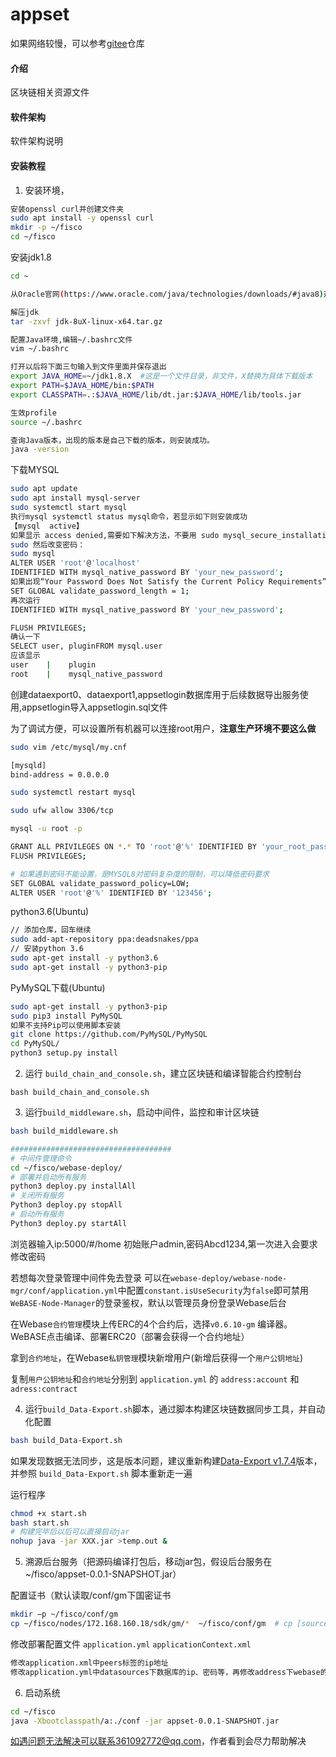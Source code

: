 # appset
如果网络较慢，可以参考[gitee](https://gitee.com/lyontang/appset)仓库

#### 介绍
区块链相关资源文件

#### 软件架构
软件架构说明


#### 安装教程

1.  安装环境，
```bash
安装openssl curl并创建文件夹
sudo apt install -y openssl curl 
mkdir -p ~/fisco 
cd ~/fisco
```

安装jdk1.8

```bash
cd ~

从Oracle官网(https://www.oracle.com/java/technologies/downloads/#java8)选择Java 8或以上的版本下载，例如下载jdk-8uX-linux-x64.tar.gz

解压jdk
tar -zxvf jdk-8uX-linux-x64.tar.gz

配置Java环境,编辑~/.bashrc文件
vim ~/.bashrc

打开以后将下面三句输入到文件里面并保存退出
export JAVA_HOME=~/jdk1.8.X  #这是一个文件目录，非文件，X替换为具体下载版本
export PATH=$JAVA_HOME/bin:$PATH
export CLASSPATH=.:$JAVA_HOME/lib/dt.jar:$JAVA_HOME/lib/tools.jar

生效profile
source ~/.bashrc

查询Java版本，出现的版本是自己下载的版本，则安装成功。
java -version
```


下载MYSQL

```bash
sudo apt update
sudo apt install mysql-server
sudo systemctl start mysql
执行mysql systemctl status mysql命令，若显示如下则安装成功
【mysql  active】
如果显示 access denied,需要如下解决方法，不要用 sudo mysql_secure_installation，该脚本已经弃用
sudo 然后改变密码：
sudo mysql
ALTER USER 'root'@'localhost'
IDENTIFIED WITH mysql_native_password BY 'your_new_password';
如果出现“Your Password Does Not Satisfy the Current Policy Requirements” Error
SET GLOBAL validate_password_length = 1;
再次运行
IDENTIFIED WITH mysql_native_password BY 'your_new_password';

FLUSH PRIVILEGES;
确认一下
SELECT user, pluginFROM mysql.user
应该显示
user    |    plugin
root    |    mysql_native_password

```

创建dataexport0、dataexport1,appsetlogin数据库用于后续数据导出服务使用,appsetlogin导入appsetlogin.sql文件

为了调试方便，可以设置所有机器可以连接root用户，**注意生产环境不要这么做**
```bash
sudo vim /etc/mysql/my.cnf

[mysqld]
bind-address = 0.0.0.0

sudo systemctl restart mysql

sudo ufw allow 3306/tcp

mysql -u root -p

GRANT ALL PRIVILEGES ON *.* TO 'root'@'%' IDENTIFIED BY 'your_root_password';
FLUSH PRIVILEGES;

# 如果遇到密码不能设置，是MYSQL8对密码复杂度的限制，可以降低密码要求
SET GLOBAL validate_password_policy=LOW;
ALTER USER 'root'@'%' IDENTIFIED BY '123456';
```

python3.6(Ubuntu)

```bash
// 添加仓库，回车继续
sudo add-apt-repository ppa:deadsnakes/ppa
// 安装python 3.6
sudo apt-get install -y python3.6
sudo apt-get install -y python3-pip
```

PyMySQL下载(Ubuntu)

```bash
sudo apt-get install -y python3-pip
sudo pip3 install PyMySQL
如果不支持Pip可以使用脚本安装
git clone https://github.com/PyMySQL/PyMySQL
cd PyMySQL/
python3 setup.py install
```

2. 运行 `build_chain_and_console.sh`，建立区块链和编译智能合约控制台
```
bash build_chain_and_console.sh
```

3. 运行`build_middleware.sh`，启动中间件，监控和审计区块链

```bash
bash build_middleware.sh

####################################
# 中间件管理命令
cd ~/fisco/webase-deploy/
# 部署并启动所有服务
python3 deploy.py installAll  
# 关闭所有服务
Python3 deploy.py stopAll 
# 启动所有服务
Python3 deploy.py startAll 
```

浏览器输入ip:5000/#/home
初始账户admin,密码Abcd1234,第一次进入会要求修改密码

若想每次登录管理中间件免去登录
可以在`webase-deploy/webase-node-mgr/conf/application.yml`中配置`constant.isUseSecurity`为`false`即可禁用`WeBASE-Node-Manager`的登录鉴权，默认以管理员身份登录Webase后台

在Webase`合约管理`模块上传ERC的4个合约后，选择`v0.6.10-gm` 编译器。WeBASE点击编译、部署ERC20（部署会获得一个合约地址）

拿到`合约地址`，在Webase`私钥管理`模块新增用户(新增后获得一个`用户公钥地址`)

复制`用户公钥地址`和`合约地址`分别到 `application.yml` 的 `address:account` 和 `adress:contract`

4. 运行`build_Data-Export.sh`脚本，通过脚本构建区块链数据同步工具，并自动化配置

```bash
bash build_Data-Export.sh
```

如果发现数据无法同步，这是版本问题，建议重新构建[Data-Export v1.7.4](https://gitee.com/WeBankBlockchain/Data-Export/tree/c636d800957cdb9a77281dcc733663bb87fa1e45)版本，并参照 `build_Data-Export.sh` 脚本重新走一遍

运行程序

```bash
chmod +x start.sh
bash start.sh
# 构建完毕后以后可以直接启动jar
nohup java -jar XXX.jar >temp.out &
```

5. 溯源后台服务（把源码编译打包后，移动jar包，假设后台服务在~/fisco/appset-0.0.1-SNAPSHOT.jar）

配置证书（默认读取/conf/gm下国密证书

```bash
mkdir –p ~/fisco/conf/gm 
cp ~/fisco/nodes/172.168.160.18/sdk/gm/*  ~/fisco/conf/gm  # cp [source] [target] source替换成项目gm实际路径
```

修改部署配置文件 `application.yml` `applicationContext.xml`
```bash
修改application.xml中peers标签的ip地址
修改application.yml中datasources下数据库的ip、密码等，再修改address下webase的ip
```

6. 启动系统
```bash
cd ~/fisco
java -Xbootclasspath/a:./conf -jar appset-0.0.1-SNAPSHOT.jar
```

如遇问题无法解决可以联系361092772@qq.com，作者看到会尽力帮助解决